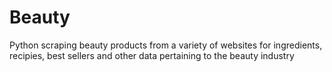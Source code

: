 # Beauty
Python scraping beauty products from a variety of websites for ingredients, recipies, best sellers and other data pertaining to the beauty industry

